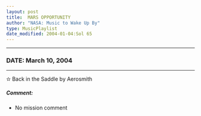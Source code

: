 ```yaml
---
layout: post
title:  MARS OPPORTUNITY
author: "NASA: Music to Wake Up By"
type: MusicPlaylist
date_modified: 2004-01-04:Sol 65
---
```


----
### DATE: March 10, 2004
----
✫ Back in the Saddle by Aerosmith

##### Comment:
* No mission comment
